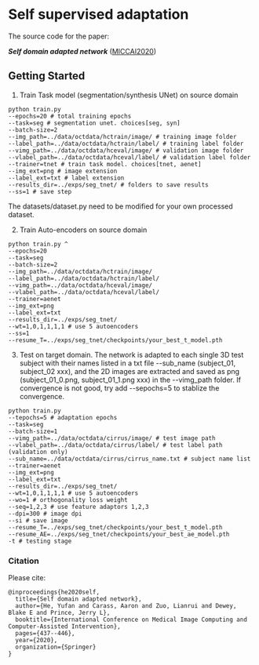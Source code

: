 # Self supervised adaptation
The source code for the paper: 

***Self domain adapted network*** ([MICCAI2020](https://arxiv.org/abs/2007.03162))
## Getting Started
1. Train Task model (segmentation/synthesis UNet) on source domain
```
python train.py 
--epochs=20 # total training epochs
--task=seg # segmentation unet. choices[seg, syn]
--batch-size=2 
--img_path=../data/octdata/hctrain/image/ # training image folder
--label_path=../data/octdata/hctrain/label/ # training label folder
--vimg_path=../data/octdata/hceval/image/ # validation image folder
--vlabel_path=../data/octdata/hceval/label/ # validation label folder
--trainer=tnet # train task model. choices[tnet, aenet]
--img_ext=png # image extension
--label_ext=txt # label extension
--results_dir=../exps/seg_tnet/ # folders to save results
--ss=1 # save step
```
The datasets/dataset.py need to be modified for your own processed dataset.

2. Train Auto-encoders on source domain
```
python train.py ^
--epochs=20 
--task=seg 
--batch-size=2
--img_path=../data/octdata/hctrain/image/
--label_path=../data/octdata/hctrain/label/ 
--vimg_path=../data/octdata/hceval/image/ 
--vlabel_path=../data/octdata/hceval/label/
--trainer=aenet 
--img_ext=png 
--label_ext=txt
--results_dir=../exps/seg_tnet/
--wt=1,0,1,1,1,1 # use 5 autoencoders
--ss=1 
--resume_T=../exps/seg_tnet/checkpoints/your_best_t_model.pth
```

3. Test on target domain. The network is adapted to each single 3D test subject
with their names listed in a txt file --sub_name (subject_01, subject_02 xxx), and the 2D images are extracted and saved as png (subject_01_0.png, subject_01_1.png xxx)
in the --vimg_path folder. If convergence is not good, try add --sepochs=5
to stablize the convergence.
```
python train.py 
--tepochs=5 # adaptation epochs
--task=seg
--batch-size=1
--vimg_path=../data/octdata/cirrus/image/ # test image path
--vlabel_path=../data/octdata/cirrus/label/ # test label path (validation only)
--sub_name=../data/octdata/cirrus/cirrus_name.txt # subject name list
--trainer=aenet
--img_ext=png
--label_ext=txt
--results_dir=../exps/seg_tnet/
--wt=1,0,1,1,1,1 # use 5 autoencoders
--wo=1 # orthogonality loss weight
--seq=1,2,3 # use feature adaptors 1,2,3
--dpi=300 # image dpi
--si # save image
--resume_T=../exps/seg_tnet/checkpoints/your_best_t_model.pth
--resume_AE=../exps/seg_tnet/checkpoints/your_best_ae_model.pth
-t # testing stage
```

### Citation
Please cite:
```
@inproceedings{he2020self,
  title={Self domain adapted network},
  author={He, Yufan and Carass, Aaron and Zuo, Lianrui and Dewey, Blake E and Prince, Jerry L},
  booktitle={International Conference on Medical Image Computing and Computer-Assisted Intervention},
  pages={437--446},
  year={2020},
  organization={Springer}
}